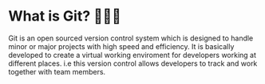 # What is Git? 🤔🤔🤔 
Git is an open sourced version control system which is designed to handle minor or major projects with high speed and efficiency. It is basically developed to create a virtual working enviroment for developers working at different places. i.e this version control allows developers to track and work together with team members.
<br>

<br>

